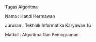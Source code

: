 Tugas Algoritma

Nama : Handi Hermawan

Jurusan : Tekhnik Informatika Karyawan 16

Matkul : Algoritma Dan Pemograman
